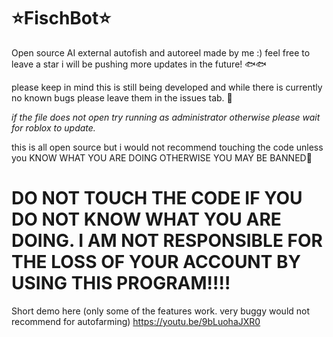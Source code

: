 # ⭐FischBot⭐
Open source AI external autofish and autoreel made by me :) feel free to leave a star i will be pushing more updates in the future! 🐟🐟


please keep in mind this is still being developed and while there is currently no known bugs please leave them in the issues tab. 💖

*if the file does not open try running as administrator otherwise please wait for roblox to update.*

this is all open source but i would not recommend touching the code unless you KNOW WHAT YOU ARE DOING OTHERWISE YOU MAY BE BANNED🚫

# DO NOT TOUCH THE CODE IF YOU DO NOT KNOW WHAT YOU ARE DOING. I AM NOT RESPONSIBLE FOR THE LOSS OF YOUR ACCOUNT BY USING THIS PROGRAM‼‼

Short demo here (only some of the features work. very buggy would not recommend for autofarming)
https://youtu.be/9bLuohaJXR0
